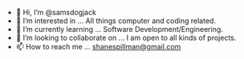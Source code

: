 - 👋 Hi, I’m @samsdogjack
- 👀 I’m interested in ... All things computer and coding related.
- 🌱 I’m currently learning ... Software Development/Engineering. 
- 💞️ I’m looking to collaborate on ... I am open to all kinds of projects.
- 📫 How to reach me ... shanespillman@gmail.com

<!---
samsdogjack/samsdogjack is a ✨ special ✨ repository because its `README.md` (this file) appears on your GitHub profile.
You can click the Preview link to take a look at your changes.
--->
